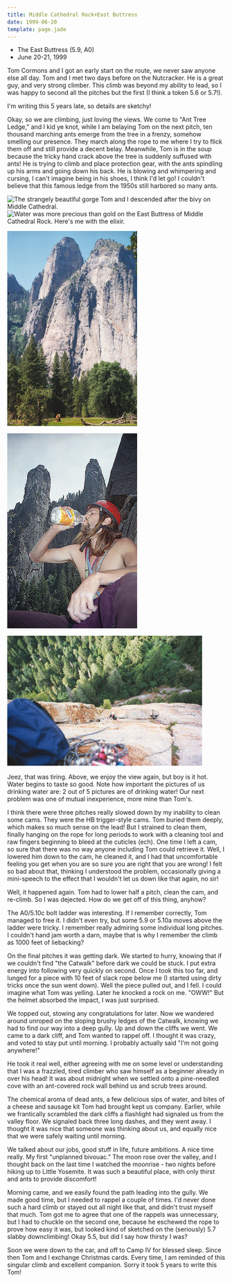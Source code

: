```yaml
---
title: Middle Cathedral Rock+East Buttress
date: 1999-06-20
template: page.jade
---
```


* The East Buttress (5.9, A0)
* June 20-21, 1999

Tom Cormons and I got an early start on the route, we never saw anyone
else all day.  Tom and I met two days before on the Nutcracker. He is
a great guy, and very strong climber.  This climb was beyond my
ability to lead, so I was happy to second all the pitches but the
first (I think a token 5.6 or 5.7!).


I'm writing this 5 years late, so details are sketchy!


Okay, so we are climbing, just loving the views. We come to "Ant Tree
Ledge," and I kid ye knot, while I am belaying Tom on the next pitch,
ten thousand marching ants emerge from the tree in a frenzy, somehow
smelling our presence. They march along the rope to me where I try to
flick them off and still provide a decent belay. Meanwhile, Tom is in
the soup because the tricky hand crack above the tree is suddenly
suffused with ants! He is trying to climb and place protection gear,
with the ants spindling up his arms and going down his back. He is
blowing and whimpering and cursing, I can't imagine being in his
shoes, I think I'd let go! I couldn't believe that this famous ledge
from the 1950s still harbored so many ants.





![The strangely beautiful gorge Tom and I descended after the bivy on
Middle Cathedral.](images/catwalk.jpg)
![Water was more precious than gold on the East Buttress of Middle
Cathedral Rock. Here's me with the elixir.](images/medrink.jpg)


![](images/midcath.jpg)

![Here's Tom fighting the madding thirst!](images/tomdrink.jpg)


![Tom's bird's eye view high on Middle Cathedral.](images/pitch7.jpg)

Jeez, that was tiring. Above, we enjoy the view again, but boy is it
hot. Water begins to taste so good. Note how important the pictures of
us drinking water are: 2 out of 5 pictures are of drinking water! Our
next problem was one of mutual inexperience, more mine than Tom's.


I think there were three pitches really slowed down by my inability to
clean some cams. They were the HB trigger-style cams. Tom buried them
deeply, which makes so much sense on the lead! But I strained to clean
them, finally hanging on the rope for long periods to work with a
cleaning tool and raw fingers beginning to bleed at the cuticles
(ech). One time I left a cam, so sure that there was no way anyone
including Tom could retrieve it. Well, I lowered him down to the cam,
he cleaned it, and I had that uncomfortable feeling you get when you
are so sure you are right that you are wrong! I felt so bad about
that, thinking I understood the problem, occasionally giving a
mini-speech to the effect that I wouldn't let us down like that again,
no sir!


Well, it happened again. Tom had to lower half a pitch, clean the cam,
and re-climb. So I was dejected.  How do we get off of this thing,
anyhow?


The A0/5.10c bolt ladder was interesting. If I remember correctly, Tom
managed to free it. I didn't even try, but some 5.9 or 5.10a moves
above the ladder were tricky. I remember really admiring some
individual long pitches. I couldn't hand jam worth a darn, maybe that
is why I remember the climb as 1000 feet of liebacking?


On the final pitches it was getting dark. We started to hurry, knowing
that if we couldn't find "the Catwalk" before dark we could be
stuck. I put extra energy into following very quickly on second.  Once
I took this too far, and lunged for a piece with 10 feet of slack rope
below me (I started using dirty tricks once the sun went down). Well
the piece pulled out, and I fell. I could imagine what Tom was
yelling. Later he knocked a rock on me. "OWW!" But the helmet absorbed
the impact, I was just surprised.


We topped out, stowing any congratulations for later. Now we wandered
around unroped on the sloping brushy ledges of the Catwalk, knowing we
had to find our way into a deep gully. Up and down the cliffs we
went. We came to a dark cliff, and Tom wanted to rappel off. I thought
it was crazy, and voted to stay put until morning. I probably actually
said "I'm not going anywhere!"


He took it real well, either agreeing with me on some level or
understanding that I was a frazzled, tired climber who saw himself as
a beginner already in over his head! It was about midnight when we
settled onto a pine-needled cove with an ant-covered rock wall behind
us and scrub trees around.


The chemical aroma of dead ants, a few delicious sips of water, and
bites of a cheese and sausage kit Tom had brought kept us
company. Earlier, while we frantically scrambled the dark cliffs a
flashlight had signaled us from the valley floor. We signaled back
three long dashes, and they went away. I thought it was nice that
someone was thinking about us, and equally nice that we were safely
waiting until morning.


We talked about our jobs, good stuff in life, future ambitions. A nice
time really. My first "unplanned bivouac." The moon rose over the
valley, and I thought back on the last time I watched the moonrise -
two nights before hiking up to Little Yosemite. It was such a
beautiful place, with only thirst and ants to provide discomfort!


Morning came, and we easily found the path leading into the gully. We
made good time, but I needed to rappel a couple of times. I'd never
done such a hard climb or stayed out all night like that, and didn't
trust myself that much. Tom got me to agree that one of the rappels
was unnecessary, but I had to chuckle on the second one, because he
eschewed the rope to prove how easy it was, but looked kind of
sketched on the (seriously) 5.7 slabby downclimbing! Okay 5.5, but did
I say how thirsty I was?


Soon we were down to the car, and off to Camp IV for blessed
sleep. Since then Tom and I exchange Christmas cards. Every time, I am
reminded of this singular climb and excellent companion.  Sorry it
took 5 years to write this Tom!


